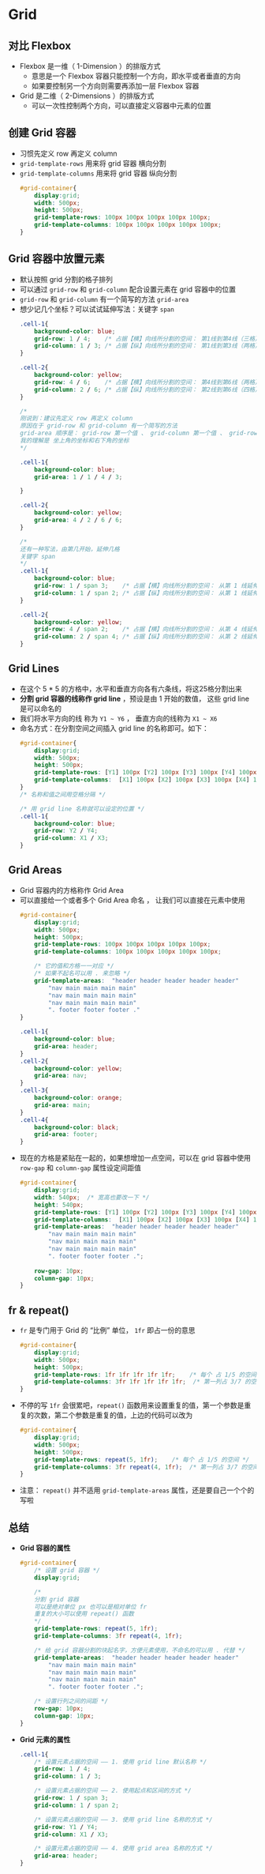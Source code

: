 # Grid 
<!-- 
讲解 Steven Lei
bilibili 频道  https://space.bilibili.com/451368848
视频：  https://www.bilibili.com/video/BV1XE41177oN
我的练习：  https://codepen.io/vosmokesanji/pen/zYvoxWJ
 -->

## 对比 Flexbox
- Flexbox 是一维（ 1-Dimension ）的排版方式
    - 意思是一个 Flexbox 容器只能控制一个方向，即水平或者垂直的方向
    - 如果要控制另一个方向则需要再添加一层 Flexbox 容器
- Grid 是二维（ 2-Dimensions ）的排版方式
    - 可以一次性控制两个方向，可以直接定义容器中元素的位置

## 创建 Grid 容器
- 习惯先定义 row 再定义 column
- ```grid-template-rows``` 用来将 grid 容器 横向分割
- ```grid-template-columns``` 用来将 grid 容器 纵向分割
    ```css
    #grid-container{
        display:grid;
        width: 500px;
        height: 500px;
        grid-template-rows: 100px 100px 100px 100px 100px;
        grid-template-columns: 100px 100px 100px 100px 100px;
    }
    ```

## Grid 容器中放置元素
- 默认按照 grid 分割的格子排列
- 可以通过 ```grid-row``` 和 ```grid-column``` 配合设置元素在 grid 容器中的位置
- ```grid-row``` 和 ```grid-column``` 有一个简写的方法 ```grid-area```
- 想少记几个坐标？可以试试延伸写法：关键字 ```span```
    ```css
    .cell-1{
        background-color: blue;
        grid-row: 1 / 4;    /* 占据【横】向线所分割的空间： 第1线到第4线（三格） 之间的位置*/
        grid-column: 1 / 3; /* 占据【纵】向线所分割的空间： 第1线到第3线（两格） 之间的位置*/
    }

    .cell-2{
        background-color: yellow;
        grid-row: 4 / 6;    /* 占据【横】向线所分割的空间： 第4线到第6线（两格） 之间的位置*/
        grid-column: 2 / 6; /* 占据【纵】向线所分割的空间： 第2线到第6线（四格） 之间的位置*/
    }

    /* 
    刚说到：建议先定义 row 再定义 column
    原因在于 grid-row 和 grid-column 有一个简写的方法
    grid-area 顺序是： grid-row 第一个值 、 grid-column 第一个值 、 grid-row 第二个值 、 grid-column 第二个值
    我的理解是 坐上角的坐标和右下角的坐标
    */

    .cell-1{
        background-color: blue;
        grid-area: 1 / 1 / 4 / 3;

    }

    .cell-2{
        background-color: yellow;
        grid-area: 4 / 2 / 6 / 6;
    }

    /*  
    还有一种写法，由第几开始，延伸几格
    关键字 span
    */
    .cell-1{
        background-color: blue;
        grid-row: 1 / span 3;    /* 占据【横】向线所分割的空间： 从第 1 线延伸 3 格之间的位置*/
        grid-column: 1 / span 2; /* 占据【纵】向线所分割的空间： 从第 1 线延伸 2 格之间的位置*/
    }

    .cell-2{
        background-color: yellow;
        grid-row: 4 / span 2;    /* 占据【横】向线所分割的空间： 从第 4 线延伸 2 格之间的位置*/
        grid-column: 2 / span 4; /* 占据【纵】向线所分割的空间： 从第 2 线延伸 4 格之间的位置*/
    }
    ```

## Grid Lines
- 在这个 5 * 5 的方格中，水平和垂直方向各有六条线，将这25格分割出来 
- **分割 grid 容器的线称作 grid line** ，预设是由 1 开始的数值， 这些 grid line 是可以命名的
- 我们将水平方向的线 称为 ```Y1 ~ Y6``` ， 垂直方向的线称为 ```X1 ~ X6``` 
- 命名方式：在分割空间之间插入 grid line 的名称即可。如下：
    ```css
    #grid-container{
        display:grid;
        width: 500px;
        height: 500px;
        grid-template-rows: [Y1] 100px [Y2] 100px [Y3] 100px [Y4] 100px [Y5] 100px [Y6];
        grid-template-columns:  [X1] 100px [X2] 100px [X3] 100px [X4] 100px [X5] 100px [X6];
    }
    /* 名称和值之间用空格分隔 */

    /* 用 grid line 名称就可以设定的位置 */
    .cell-1{
        background-color: blue;
        grid-row: Y2 / Y4;
        grid-column: X1 / X3;
    }
    ```

## Grid Areas
- Grid 容器内的方格称作 Grid Area
- 可以直接给一个或者多个 Grid Area 命名 ， 让我们可以直接在元素中使用
    ```css
    #grid-container{
        display:grid;
        width: 500px;
        height: 500px;
        grid-template-rows: 100px 100px 100px 100px 100px;
        grid-template-columns: 100px 100px 100px 100px 100px;

        /* 它的值和方格一一对应 */
        /* 如果不起名可以用 . 来忽略 */
        grid-template-areas:  "header header header header header"
            "nav main main main main"
            "nav main main main main"
            "nav main main main main"
            ". footer footer footer ."
    }

    .cell-1{
        background-color: blue;
        grid-area: header;
    }
    .cell-2{
        background-color: yellow;
        grid-area: nav;
    }
    .cell-3{
        background-color: orange;
        grid-area: main;
    }
    .cell-4{
        background-color: black;
        grid-area: footer;
    }
    ```
- 现在的方格是紧贴在一起的，如果想增加一点空间，可以在 grid 容器中使用 ```row-gap``` 和 ```column-gap``` 属性设定间距值
    ```css
    #grid-container{
        display:grid;
        width: 540px;  /* 宽高也要改一下 */
        height: 540px;
        grid-template-rows: [Y1] 100px [Y2] 100px [Y3] 100px [Y4] 100px [Y5] 100px [Y6];
        grid-template-columns:  [X1] 100px [X2] 100px [X3] 100px [X4] 100px [X5] 100px [X6];
        grid-template-areas:  "header header header header header"
            "nav main main main main"
            "nav main main main main"
            "nav main main main main"
            ". footer footer footer .";
        
        row-gap: 10px;
        column-gap: 10px;
    }
    ```

## fr & repeat()
- ```fr``` 是专门用于 Grid 的 “比例” 单位， ```1fr``` 即占一份的意思
    ```css
    #grid-container{
        display:grid;
        width: 500px;
        height: 500px;
        grid-template-rows: 1fr 1fr 1fr 1fr 1fr;    /* 每个 占 1/5 的空间 */
        grid-template-columns: 3fr 1fr 1fr 1fr 1fr;  /* 第一列占 3/7 的空间 ，其他的占 1/7 的空间 */ 
    }
    ```
- 不停的写 ```1fr``` 会很累吧，```repeat()``` 函数用来设置重复的值，第一个参数是重复的次数，第二个参数是重复的值，上边的代码可以改为
    ```css
    #grid-container{
        display:grid;
        width: 500px;
        height: 500px;
        grid-template-rows: repeat(5, 1fr);    /* 每个 占 1/5 的空间 */
        grid-template-columns: 3fr repeat(4, 1fr);  /* 第一列占 3/7 的空间 ，其他的占 1/7 的空间 */ 
    }
    ```
- 注意： ```repeat()``` 并不适用 ```grid-template-areas``` 属性，还是要自己一个个的写啦


## 总结
- **Grid 容器的属性**
    ```css
    #grid-container{
        /* 设置 grid 容器 */
        display:grid;

        /* 
        分割 grid 容器 
        可以是绝对单位 px 也可以是相对单位 fr
        重复的大小可以使用 repeat() 函数
        */
        grid-template-rows: repeat(5, 1fr);
        grid-template-columns: 3fr repeat(4, 1fr);

        /* 给 grid 容器分割的块起名字，方便元素使用，不命名的可以用 . 代替 */
        grid-template-areas:  "header header header header header"
            "nav main main main main"
            "nav main main main main"
            "nav main main main main"
            ". footer footer footer .";

        /* 设置行列之间的间距 */
        row-gap: 10px;
        column-gap: 10px;
    }
    ```
- **Grid 元素的属性**
    ```css
    .cell-1{
        /* 设置元素占据的空间 —— 1. 使用 grid line 默认名称 */
        grid-row: 1 / 4;
        grid-column: 1 / 3;

        /* 设置元素占据的空间 —— 2. 使用起点和区间的方式 */
        grid-row: 1 / span 3;
        grid-column: 1 / span 2;

        /* 设置元素占据的空间 —— 3. 使用 grid line 名称的方式 */
        grid-row: Y1 / Y4;
        grid-column: X1 / X3;

        /* 设置元素占据的空间 —— 4. 使用 grid area 名称的方式 */
        grid-area: header;
    }
    ```
